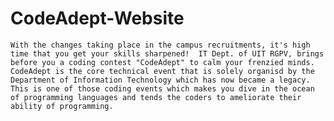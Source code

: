 # CodeAdept-Website
`With the changes taking place in the campus recruitments, it's high time that you get your skills sharpened!  IT Dept. of UIT RGPV, brings before you a coding contest "CodeAdept" to calm your frenzied minds.  CodeAdept is the core technical event that is solely organisd by the Department of Information Technology which has now became a legacy. This is one of those coding events which makes you dive in the ocean of programming languages and tends the coders to ameliorate their ability of programming.` 
